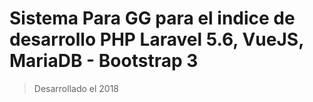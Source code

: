 # Sistema Para GG para el indice de desarrollo PHP Laravel 5.6, VueJS, MariaDB - Bootstrap 3

> Desarrollado el 2018 
